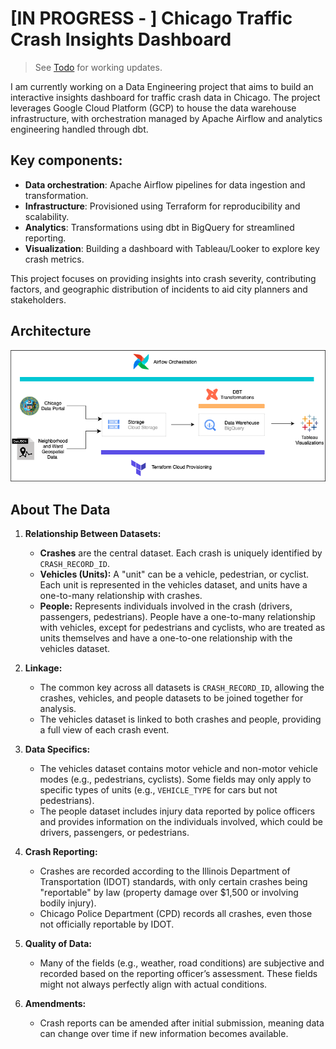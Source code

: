 # [IN PROGRESS - ] Chicago Traffic Crash Insights Dashboard
> See [Todo](notes/todo.md) for working updates.

I am currently working on a Data Engineering project that aims to build an interactive insights dashboard for traffic crash data in Chicago. The project leverages Google Cloud Platform (GCP) to house the data warehouse infrastructure, with orchestration managed by Apache Airflow and analytics engineering handled through dbt.

## Key components:
- **Data orchestration**: Apache Airflow pipelines for data ingestion and transformation.
- **Infrastructure**: Provisioned using Terraform for reproducibility and scalability.
- **Analytics**: Transformations using dbt in BigQuery for streamlined reporting.
- **Visualization**: Building a dashboard with Tableau/Looker to explore key crash metrics.

This project focuses on providing insights into crash severity, contributing factors, and geographic distribution of incidents to aid city planners and stakeholders.

## Architecture
![](images/architecture.drawio.png)

## About The Data

1. **Relationship Between Datasets:**
    - **Crashes** are the central dataset. Each crash is uniquely identified by `CRASH_RECORD_ID`.
    - **Vehicles (Units):** A "unit" can be a vehicle, pedestrian, or cyclist. Each unit is represented in the vehicles dataset, and units have a one-to-many relationship with crashes.
    - **People:** Represents individuals involved in the crash (drivers, passengers, pedestrians). People have a one-to-many relationship with vehicles, except for pedestrians and cyclists, who are treated as units themselves and have a one-to-one relationship with the vehicles dataset.

2. **Linkage:**
    - The common key across all datasets is `CRASH_RECORD_ID`, allowing the crashes, vehicles, and people datasets to be joined together for analysis.
    - The vehicles dataset is linked to both crashes and people, providing a full view of each crash event.

3. **Data Specifics:**
    - The vehicles dataset contains motor vehicle and non-motor vehicle modes (e.g., pedestrians, cyclists). Some fields may only apply to specific types of units (e.g., `VEHICLE_TYPE` for cars but not pedestrians).
    - The people dataset includes injury data reported by police officers and provides information on the individuals involved, which could be drivers, passengers, or pedestrians.

4. **Crash Reporting:**
    - Crashes are recorded according to the Illinois Department of Transportation (IDOT) standards, with only certain crashes being "reportable" by law (property damage over $1,500 or involving bodily injury).
    - Chicago Police Department (CPD) records all crashes, even those not officially reportable by IDOT.

5. **Quality of Data:**
    - Many of the fields (e.g., weather, road conditions) are subjective and recorded based on the reporting officer’s assessment. These fields might not always perfectly align with actual conditions.

6. **Amendments:**
    - Crash reports can be amended after initial submission, meaning data can change over time if new information becomes available.
